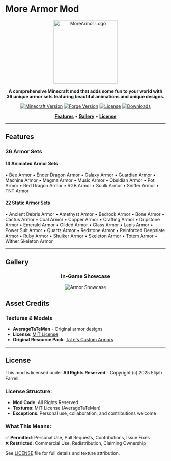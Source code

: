 # More Armor Mod

<div align="center">

<img src="docs/images/MoreArmorLogo.png" alt="MoreArmor Logo" width="200" height="200" />

**A comprehensive Minecraft mod that adds some fun to your world with 36 unique armor sets featuring beautiful animations and unique designs.**

[![Minecraft Version](https://img.shields.io/badge/Minecraft-1.20.1-blue.svg)](https://www.minecraft.net/)
[![Forge Version](https://img.shields.io/badge/Forge-47.1.0+-orange.svg)](https://files.minecraftforge.net/)
[![License](https://img.shields.io/badge/License-All%20Rights%20Reserved-red.svg)](LICENSE)
[![Downloads](https://img.shields.io/badge/Downloads-Coming%20Soon-lightgrey.svg)](https://www.curseforge.com/)

[**Features**](#features) • [**Gallery**](#gallery) • [**License**](#license)

</div>

---

## Features

### **36 Armor Sets**
#### 14 Animated Armor Sets
• Bee Armor
• Ender Dragon Armor
• Galaxy Armor
• Guardian Armor
• Machine Armor
• Magma Armor
• Music Armor
• Obsidian Armor
• Pot Armor
• Red Dragon Armor
• RGB Armor
• Sculk Armor
• Sniffer Armor
• TNT Armor

#### 22 Static Armor Sets
• Ancient Debris Armor
• Amethyst Armor
• Bedrock Armor
• Bone Armor
• Cactus Armor
• Coal Armor
• Copper Armor
• Crafting Armor
• Dripstone Armor
• Emerald Armor
• Gilded Armor
• Glass Armor
• Lapis Armor
• Power Suit Armor
• Quartz Armor
• Redstone Armor
• Reinforced Deepslate Armor
• Ruby Armor
• Shulker Armor
• Skeleton Armor
• Totem Armor
• Wither Skeleton Armor

---

## Gallery

<div align="center">

### **In-Game Showcase**
![Armor Showcase](docs/images/armor_showcase.png)

</div>

## Asset Credits

### **Textures & Models**
- **AverageTaTeMan** - Original armor designs
- **License**: [MIT License](src/main/resources/assets/morearmor/textures/averagetateman/LICENSE)
- **Original Resource Pack**: [TaTe's Custom Armors](https://modrinth.com/resourcepack/tates-custom-armors-and-elytras)

---

## License

This mod is licensed under **All Rights Reserved** - Copyright (c) 2025 Elijah Farrell.

### **License Structure:**
- **Mod Code**: All Rights Reserved
- **Textures**: MIT License (AverageTaTeMan)
- **Exceptions**: Personal use, collaboration, and contributions welcome

### **What This Means:**
✅ **Permitted**: Personal Use, Pull Requests, Contributions, Issue Fixes  
❌ **Restricted**: Commercial Use, Redistribution, Claiming Ownership

See [LICENSE](LICENSE) file for full details and texture attribution.